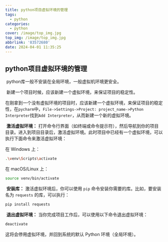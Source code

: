 ```yaml
---
title: python项目虚拟环境的管理
tags:
  - python
categories:
  - python
cover: /image/top_img.jpg
top_img: /image/top_img.jpg
abbrlink: '83572680'
date: 2024-04-01 11:35:25
---
```


## python项目虚拟环境的管理

​	python库一般不安装在全局环境，一般虚拟机环境更安全。

​	新建一个项目时候，应该新建一个虚拟环境，来保证项目的稳定性。

​	在刚拿到一个没有虚拟环境的项目时，应该新建一个虚拟环境，来保证项目的稳定性，在`pycharm`中，`File->Settings->Project: project_name->Python Interpreter`找到`Add Interpreter`，从而新建一个新的虚拟环境。

​	**激活虚拟环境：** 打开命令行界面（如终端或命令提示符），然后导航到你的项目目录。进入到项目目录后，激活虚拟环境。此时项目中已经有一个虚拟环境，可以执行下面命令来激活虚拟环境：

在 Windows 上：

```bash
.\venv\Scripts\activate
```

在 macOS/Linux 上：

```bash
source venv/bin/activate
```

​	**安装库：** 激活虚拟环境后，你可以使用 `pip` 命令安装你需要的库。比如，要安装名为 `requests` 的库，可以执行：

```bash
pip install requests
```

​	**退出虚拟环境：** 当你完成项目工作后，可以使用以下命令退出虚拟环境：

```bash
deactivate
```

这将会停用虚拟环境，并回到系统的默认 Python 环境（全局环境）。
